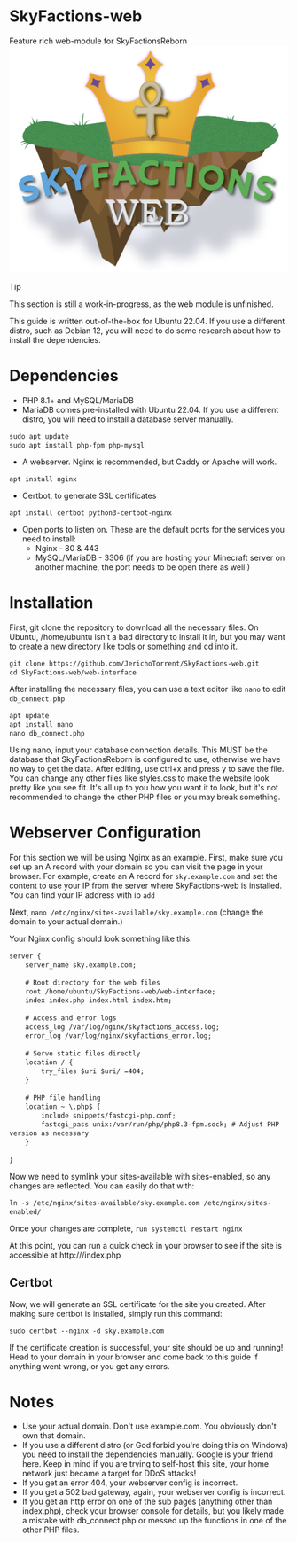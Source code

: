 # SkyFactions-web
Feature rich web-module for SkyFactionsReborn  
![Project Logo](./SkyFactions_Web.png)

> [!TIP]
> This section is still a work-in-progress, as the web module is unfinished.

This guide is written out-of-the-box for Ubuntu 22.04. If you use a different distro, such as Debian 12, you will need to do some research about how to install the dependencies.

# Dependencies  

- PHP 8.1+ and MySQL/MariaDB
- MariaDB comes pre-installed with Ubuntu 22.04. If you use a different distro, you will need to install a database server manually.
```
sudo apt update 
sudo apt install php-fpm php-mysql
```
- A webserver. Nginx is recommended, but Caddy or Apache will work.
```
apt install nginx
```
- Certbot, to generate SSL certificates
```
apt install certbot python3-certbot-nginx
```
- Open ports to listen on. These are the default ports for the services you need to install:
  - Nginx - 80 & 443
  - MySQL/MariaDB - 3306 (if you are hosting your Minecraft server on another machine, the port needs to be open there as well!)

# Installation  

First, git clone the repository to download all the necessary files. On Ubuntu, /home/ubuntu isn't a bad directory to install it in, but you may want to create a new directory like tools or something and cd into it.
```
git clone https://github.com/JerichoTorrent/SkyFactions-web.git
cd SkyFactions-web/web-interface
```
After installing the necessary files, you can use a text editor like `nano` to edit `db_connect.php`
```
apt update
apt install nano
nano db_connect.php
```
Using nano, input your database connection details. This MUST be the database that SkyFactionsReborn is configured to use, otherwise we have no way to get the data. After editing, use ctrl+x and press y to save the file.
You can change any other files like styles.css to make the website look pretty like you see fit. It's all up to you how you want it to look, but it's not recommended to change the other PHP files or you may break something.

# Webserver Configuration  

For this section we will be using Nginx as an example. First, make sure you set up an A record with your domain so you can visit the page in your browser. For example, create an A record for `sky.example.com` and set the content to use your IP from the server where SkyFactions-web is installed. You can find your IP address with ip `add`

Next, `nano /etc/nginx/sites-available/sky.example.com` (change the domain to your actual domain.)

Your Nginx config should look something like this:
```
server {
    server_name sky.example.com;

    # Root directory for the web files
    root /home/ubuntu/SkyFactions-web/web-interface;
    index index.php index.html index.htm;

    # Access and error logs
    access_log /var/log/nginx/skyfactions_access.log;
    error_log /var/log/nginx/skyfactions_error.log;

    # Serve static files directly
    location / {
        try_files $uri $uri/ =404;
    }

    # PHP file handling
    location ~ \.php$ {
        include snippets/fastcgi-php.conf;
        fastcgi_pass unix:/var/run/php/php8.3-fpm.sock; # Adjust PHP version as necessary
    }

}
```
Now we need to symlink your sites-available with sites-enabled, so any changes are reflected. You can easily do that with:
```
ln -s /etc/nginx/sites-available/sky.example.com /etc/nginx/sites-enabled/
```

Once your changes are complete, `run systemctl restart nginx`

At this point, you can run a quick check in your browser to see if the site is accessible at http://<your ip address>/index.php

## Certbot  

Now, we will generate an SSL certificate for the site you created. After making sure certbot is installed, simply run this command:
```
sudo certbot --nginx -d sky.example.com
```
If the certificate creation is successful, your site should be up and running! Head to your domain in your browser and come back to this guide if anything went wrong, or you get any errors.

# Notes  

- Use your actual domain. Don't use example.com. You obviously don't own that domain.
- If you use a different distro (or God forbid you're doing this on Windows) you need to install the dependencies manually. Google is your friend here. Keep in mind if you are trying to self-host this site, your home network just became a target for DDoS attacks!
- If you get an error 404, your webserver config is incorrect.
- If you get a 502 bad gateway, again, your webserver config is incorrect.
- If you get an http error on one of the sub pages (anything other than index.php), check your browser console for details, but you likely made a mistake with db_connect.php or messed up the functions in one of the other PHP files.
